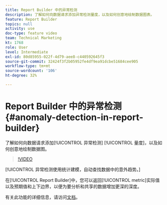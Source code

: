 ```yaml
---
title: Report Builder 中的异常检测
description: 了解如何向数据请求添加异常检测量度，以及如何创意地绘制数据图表。
feature: Report Builder
topics: null
activity: use
doc-type: feature video
team: Technical Marketing
kt: 1768
role: User
level: Intermediate
exl-id: 80d85955-022f-4d79-aee8-c440592645f3
source-git-commit: 32424f3f2b05952fe4df9ea91dcbe51684cee905
workflow-type: tm+mt
source-wordcount: '106'
ht-degree: 32%

---
```


# Report Builder 中的异常检测 {#anomaly-detection-in-report-builder}

了解如何向数据请求添加[!UICONTROL 异常检测] [!UICONTROL 量度]，以及如何创意地绘制数据图。

>[!VIDEO](https://video.tv.adobe.com/v/23543/?quality=12)

[!UICONTROL 异常检测使用统计建模，自动查找数据中的意外趋势。]

在[!UICONTROL Report Builder]中，您可以返回[!UICONTROL metric]实际值以及预期值和上下边界，以便为要分析和共享的数据增加更深的深度。

有关此功能的详细信息，请访问[文档](https://marketing.adobe.com/resources/help/en_US/arb/anomaly_detection.html)。
